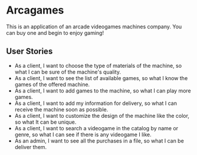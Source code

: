 # Arcagames 

This is an application of an arcade videogames machines company. You can buy one and begin to enjoy gaming!

## User Stories

- As a client, I want to choose the type of materials of the machine, so what I can be sure of the machine's quality.
- As a client, I want to see the list of available games, so what I know the games of the offered machine.
- As a client, I want to add games to the machine, so what I can play more games.
- As a client, I want to add my information for delivery, so what I can receive the machine soon as possible.
- As a client, I want to customize the design of the machine like the color, so what It can be unique.
- As a client, I want to search a videogame in the catalog by name or genre, so what I can see if there is any videogame I like. 
- As an admin, I want to see all the purchases in a file, so what I can be deliver them. 